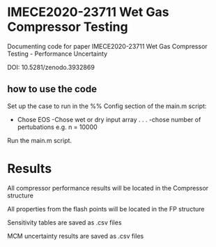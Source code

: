 # IMECE2020-23711 Wet Gas Compressor Testing
Documenting code for paper IMECE2020-23711 Wet Gas Compressor Testing - Performance Uncertainty

DOI: 10.5281/zenodo.3932869
  
## how to use the code
Set up the case to run in the %% Config section of the main.m script:
  - Chose EOS
  -Chose wet or dry input array
  .
  .
  .
  -chose number of pertubations e.g. n = 10000
  
  Run the main.m script.

# Results
All compressor performance results will be located in the Compressor structure

All properties from the flash points will be located in the FP structure

Sensitivity tables are saved as .csv files

MCM uncertainty results are saved as .csv files

